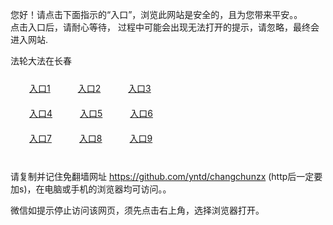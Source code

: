 您好！请点击下面指示的“入口”，浏览此网站是安全的，且为您带来平安。。 <br/>
点击入口后，请耐心等待， 过程中可能会出现无法打开的提示，请忽略，最终会进入网站. </br>

法轮大法在长春<br/>
<div style="padding:10px"><a style="margin:20px" target="_blank" href="https://d1ytavn71jpmz7.cloudfront.net/2Qpsp?tsvwwhj" id="ccLink1" rel="nofollow">入口1</a> <a target="_blank" style="margin:20px" href="https://d3c1yaeanaqpk7.cloudfront.net/2Qpsp?urqjfjxv" id="ccLink2" rel="nofollow">入口2</a> <a style="margin:20px" target="_blank" href="https://d1wlotjyxqcexl.cloudfront.net/2Qpsp?epdompo" id="ccLink3" rel="nofollow">入口3</a></div>

<div style="padding:10px" ><a style="margin:20px" target="_blank" href="https://d1ytavn71jpmz7.cloudfront.net/2Qpsp?tsvwwhj" id="ccLink4" rel="nofollow">入口4</a> <a style="margin:20px" href="https://d3c1yaeanaqpk7.cloudfront.net/2Qpsp?urqjfjxv" target="_blank" id="ccLink5" rel="nofollow">入口5</a> <a style="margin:20px" href="https://d1wlotjyxqcexl.cloudfront.net/2Qpsp?epdompo" target="_blank" id="ccLink6" rel="nofollow">入口6</a></div>

<div style="padding:10px"><a style="margin:20px" target="_blank" href="https://d1ytavn71jpmz7.cloudfront.net/2Qpsp?tsvwwhj" id="ccLink7" rel="nofollow">入口7</a> <a style="margin:20px" href="https://d3c1yaeanaqpk7.cloudfront.net/2Qpsp?urqjfjxv" target="_blank" id="ccLink8" rel="nofollow">入口8</a> <a style="margin:20px" target="_blank" href="https://d1wlotjyxqcexl.cloudfront.net/2Qpsp?epdompo" id="ccLink9" rel="nofollow">入口9</a></div>

<br/>



请复制并记住免翻墙网址 https://github.com/yntd/changchunzx (http后一定要加s)，在电脑或手机的浏览器均可访问。。<br/>

微信如提示停止访问该网页，须先点击右上角，选择浏览器打开。
